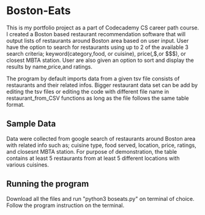 # Boston-Eats
This is my portfolio project as a part of Codecademy CS career path course. I created a Boston based restaurant recommendation software that will output lists of restaurants around Boston area based on user input. User have the option to search for restaurants using up to 2 of the available 3 search criteria; keyword(category,food, or cuisine), price($,$$,or $$$), or closest MBTA station. User are also given an option to sort and display the results by name,price,and ratings.

The program by default imports data from a given tsv file consists of restaurants and their related infos. Bigger restaurant data set can be add by editing the tsv files or editing the code with different file name in restaurant_from_CSV functions as long as the file follows the same table format.

## Sample Data
Data were collected from google search of restaurants around Boston area with related info such as; cuisine type, food served, location, price, ratings, and closesnt MBTA station. For purpose of demonstration, the table contains at least 5 restaurants from at least 5 different locations with various cuisines.

## Running the program
Download all the files and run "python3 boseats.py" on terminal of choice. Follow the program instruction on the terminal.
